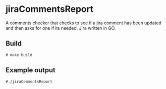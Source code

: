 # jiraCommentsReport
A comments checker that checks to see if a jira comment has been updated and then asks for one if its needed. Jira written in GO.

## Build
```# make build```

## Example output
```
#./jiraCommentsReport


```

